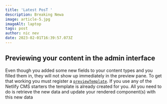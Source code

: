 ```yaml
---
title: 'Latest PosT '
description: Breaking Newa
image: article-5.jpg
imageAlt: laptop
tags: post
author: nic nev
date: 2023-02-01T16:39:57.073Z
---
```


## Previewing your content in the admin interface

Even though you added some new fields to your content types and you filled them in, they will not show up immediately in the preview pane. To get that working you must register a [`previewTemplate`](https://www.netlifycms.org/docs/customization/#registerpreviewtemplate). If you use any of the Netlify CMS starters the template is already created for you. All you need to do is retrieve the new data and update your rendered component(s) with this new data
